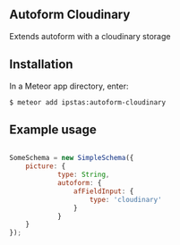## Autoform Cloudinary 

Extends autoform with a cloudinary storage
 
## Installation

In a Meteor app directory, enter:

```
$ meteor add ipstas:autoform-cloudinary
```

## Example usage

```javascript

SomeSchema = new SimpleSchema({
    picture: {
			type: String,
			autoform: {
				afFieldInput: {
					type: 'cloudinary'
				}
			}
    }
});

```
